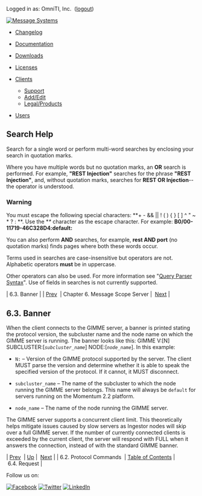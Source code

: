 Logged in as: OmniTI, Inc.  ([logout](https://support.messagesystems.com/logout.php))

[![Message Systems](https://support.messagesystems.com/images/ms-white205.png)](https://support.messagesystems.com/start.php) 

*   [Changelog](https://support.messagesystems.com/start.php?show=changelog)
*   [Documentation](https://support.messagesystems.com/docs/)
*   [Downloads](https://support.messagesystems.com/start.php)

*   [Licenses](https://support.messagesystems.com/license_summary.php)
*   <a href="">Clients</a>
    *   [Support](https://support.messagesystems.com/cs.php)
    *   [Add/Edit](https://support.messagesystems.com/edit_client.php)
    *   [Legal/Products](https://support.messagesystems.com/edit_products.php)
*   [Users](https://support.messagesystems.com/edit_customer.php)

## Search Help

Search for a single word or perform multi-word searches by enclosing your search in quotation marks.

Where you have multiple words but no quotation marks, an **OR** search is performed. For example, **"REST Injection"** searches for the phrase **"REST Injection"**, and, without quotation marks, searches for **REST OR Injection**--the operator is understood.

### Warning

You must escape the following special characters: **+ - && || ! ( ) { } [ ] ^ " ~ * ? : \**. Use the **\** character as the escape character. For example: **B0/00-11719-46C328D4\:default\:**

You can also perform **AND** searches, for example, **rest AND port** (no quotation marks) finds pages where both these words occur.

Terms used in searches are case-insensitive but operators are not. Alphabetic operators **must** be in uppercase.

Other operators can also be used. For more information see "[Query Parser Syntax](https://lucene.apache.org/core/old_versioned_docs/versions/3_0_0/queryparsersyntax.html)". Use of fields in searches is not currently supported.

| 6.3. Banner |
| [Prev](msc.server.protocol.commands.php)  | Chapter 6. Message Scope Server |  [Next](msc.server.request.php) |

## 6.3. Banner

When the client connects to the GIMME server, a banner is printed stating the protocol version, the subcluster name and the node name on which the GIMME server is running. The banner looks like this: GIMME V:[N] SUBCLUSTER:[*`subcluster_name`*] NODE:[*`node_name`*]. In this example:

*   `N:` – Version of the GIMME protocol supported by the server. The client MUST parse the version and determine whether it is able to speak the specified version of the protocol. If it cannot, it MUST disconnect.

*   `subcluster_name` – The name of the subcluster to which the node running the GIMME server belongs. This name will always be `default` for servers running on the Momentum 2.2 platform.

*   `node_name` – The name of the node running the GIMME server.

The GIMME server supports a concurrent client limit. This theoretically helps mitigate issues caused by slow servers as Ingestor nodes will skip over a full GIMME server. If the number of currently connected clients is exceeded by the current client, the server will respond with FULL when it answers the connection, instead of with the standard GIMME banner.

| [Prev](msc.server.protocol.commands.php)  | [Up](msc.server.php) |  [Next](msc.server.request.php) |
| 6.2. Protocol Commands  | [Table of Contents](index.php) |  6.4. Request |

Follow us on:

[![Facebook](https://support.messagesystems.com/images/icon-facebook.png)](http://www.facebook.com/messagesystems) [![Twitter](https://support.messagesystems.com/images/icon-twitter.png)](http://twitter.com/#!/MessageSystems) [![LinkedIn](https://support.messagesystems.com/images/icon-linkedin.png)](http://www.linkedin.com/company/message-systems)